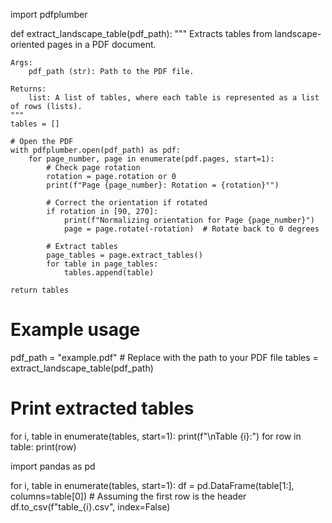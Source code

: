 import pdfplumber

def extract_landscape_table(pdf_path):
    """
    Extracts tables from landscape-oriented pages in a PDF document.

    Args:
        pdf_path (str): Path to the PDF file.

    Returns:
        list: A list of tables, where each table is represented as a list of rows (lists).
    """
    tables = []

    # Open the PDF
    with pdfplumber.open(pdf_path) as pdf:
        for page_number, page in enumerate(pdf.pages, start=1):
            # Check page rotation
            rotation = page.rotation or 0
            print(f"Page {page_number}: Rotation = {rotation}°")

            # Correct the orientation if rotated
            if rotation in [90, 270]:
                print(f"Normalizing orientation for Page {page_number}")
                page = page.rotate(-rotation)  # Rotate back to 0 degrees

            # Extract tables
            page_tables = page.extract_tables()
            for table in page_tables:
                tables.append(table)

    return tables

# Example usage
pdf_path = "example.pdf"  # Replace with the path to your PDF file
tables = extract_landscape_table(pdf_path)

# Print extracted tables
for i, table in enumerate(tables, start=1):
    print(f"\nTable {i}:")
    for row in table:
        print(row)


import pandas as pd

for i, table in enumerate(tables, start=1):
    df = pd.DataFrame(table[1:], columns=table[0])  # Assuming the first row is the header
    df.to_csv(f"table_{i}.csv", index=False)
        
